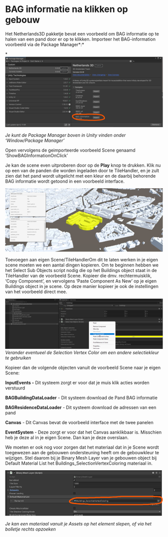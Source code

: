 # BAG informatie na klikken op gebouw

Het Netherlands3D pakketje bevat een voorbeeld om BAG informatie op te halen van een pand door er op te klikken.
Importeer het BAG-information voorbeeld via de Package Manager*:*

*![img](./imgs/bag/image1.png)

*Je kunt de Package Manager boven in Unity vinden onder ‘Window/Package Manager’*

Open vervolgens de geimporteerde voorbeeld Scene genaamd ‘ShowBAGInformationOnClick’

Je kan de scene even uitproberen door op de **Play** knop te drukken. 
Klik nu op een van de panden die worden ingeladen door te TileHandler, en je zult zien dat het pand wordt uitgelicht met een kleur en de daarbij behorende BAG informatie wordt getoond in een voorbeeld interface.

![img](./imgs/bag/image2.png)

Toevoegen aan eigen Scene/TileHandlerOm dit te laten werken in je eigen scene moeten we een aantal dingen kopieren.
Om te beginnen hebben we het Select Sub Objects script nodig die op het Buildings object staat in de TileHandler van de voorbeeld Scene.
Kopieer die dmv. rechtermuisklik, ‘Copy Component’, en vervolgens ‘Paste Component As New’ op je eigen Buildings object in je scene. 
Op deze manier kopieer je ook de instellingen van het voorbeeld direct mee.

![img](./imgs/bag/image3.png)*Verander eventueel de Selection Vertex Color om een andere selectiekleur te gebruiken*

Kopieer dan de volgende objecten vanuit de voorbeeld Scene naar je eigen Scene:

**InputEvents -** Dit systeem zorgt er voor dat je muis klik acties worden verstuurd

**BAGBuildingDataLoader** - Dit systeem download de Pand BAG informatie

**BAGResidenceDataLoader** - Dit systeem download de adressen van een pand

**Canvas** - Dit Canvas bevat de voorbeeld interface met de twee panelen

**EventSystem** - Deze zorgt er voor dat het Canvas aanklikbaar is. Misschien heb je deze al in je eigen Scene. Dan kan je deze overslaan.

We moeten er ook nog voor zorgen dat het materiaal dat in je Scene wordt toegewezen aan de gebouwen ondersteuning heeft om de gebouwkleur te wijzigen. Stel daarom bij je Binary Mesh Layer van je gebouwen object bij Default Material List het Buildings_SelectionVertexColoring materiaal in.

![img](./imgs/bag/image4.png)

*Je kan een materiaal vanuit je Assets op het element slepen, of via het bolletje rechts opzoeken*
